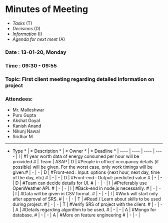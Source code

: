# Minutes of Meeting

* *Tasks* (T)
* *Decisions* (D)
* *Information* (I)
* *Agenda for next meet* (A)

 
### Date : 13-01-20, Monday
### Time : 09:30 - 09:55
### Topic: First client meeting regarding detailed information on project
### Attendees:
- Mr. Malleshwar
- Puru Gupta
- Akshat Goyal
- Kanish Anand
- Nikunj Nawal
- Sridhar M

-----------------

* Type * | * Description * | * Owner * | * Deadline * |
---- | ---- | ---- | ---- |
I | #1 year worth data of energy consumed per hour will be proivided.# | Team | ASAP |
D | #People in office/ occupancy details (if possible) will be given.  For the worst case, only work timings will be given.# | - | - |
D | #Front-end : Input: options {next hour, next day, time of the day, etc} # | - | - |
D | #Front-end : Output: predicted value # | - | - |
D | #Team can decide details for UI. # | - | - |
I | #Preferably use OpenWeather API. # | - | - |
I | #Back-end in node.js necessarily. # | - | - |
I | #Data will be given in CSV format. # | - | - |
I | #Work will start only after approval of SRS. # | - | - |
T | #Read / Learn about skills to be used during project. # | - | - |
T | #Verify SRS of project with the client. # | - | - |
A | #Details regarding algorithm to be used. # | - | - |
A | #Mongo for database. # | - | - |
A | #More on feature engineering # | - | - |
